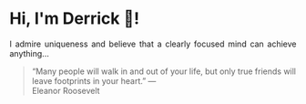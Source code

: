 # Hi, I'm Derrick 👋!
<p align="justify">I admire uniqueness and believe that a clearly focused mind can achieve anything...</p> 
<!-- #quote-start -->
<blockquote>&ldquo;Many people will walk in and out of your life, but only true friends will leave footprints in your heart.&rdquo; &mdash; <footer>Eleanor Roosevelt</footer></blockquote>
<!-- #quote-end -->
